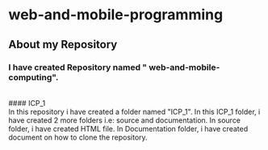 # web-and-mobile-programming
## About my Repository
### I have created Repository named " web-and-mobile-computing".
<br>
#### ICP_1
<br>
In this repository i have created a folder named "ICP_1".
In this ICP_1 folder, i have created 2 more folders i.e: source and documentation.
In source folder, i have created HTML file.
In Documentation folder, i have created document on how to clone the repository.
